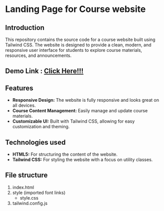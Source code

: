 # Landing Page for Course website

## Introduction

This repository contains the source code for a course website built using Tailwind CSS. The website is designed to provide a clean, modern,
and responsive user interface for students to explore course materials, resources, and announcements.

## Demo Link : [Click Here!!!](https://landingtailwindcss.netlify.app/)

## Features

- **Responsive Design:** The website is fully responsive and looks great on all devices.
- **Course Content Management:** Easily manage and update course materials.
- **Customizable UI:** Built with Tailwind CSS, allowing for easy customization and theming.

## Technologies used

- **HTML5:** For structuring the content of the website.
- **Tailwind CSS:** For styling the website with a focus on utility classes.

## File structure

1. index.html
2. style (imported font links)
   - style.css
3. tailwind.config.js
